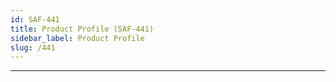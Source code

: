 ```yaml
---
id: SAF-441
title: Product Profile (SAF-441)
sidebar_label: Product Profile
slug: /441
---
```


___  
